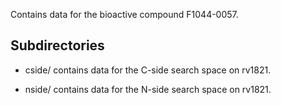 Contains data for the bioactive compound F1044-0057.

## Subdirectories

- cside/ contains data for the C-side search space on rv1821.

- nside/ contains data for the N-side search space on rv1821.


